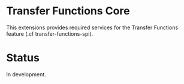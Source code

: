 # Transfer Functions Core

This extensions provides required services for the Transfer Functions feature (.cf transfer-functions-spi).

# Status

In development. 
